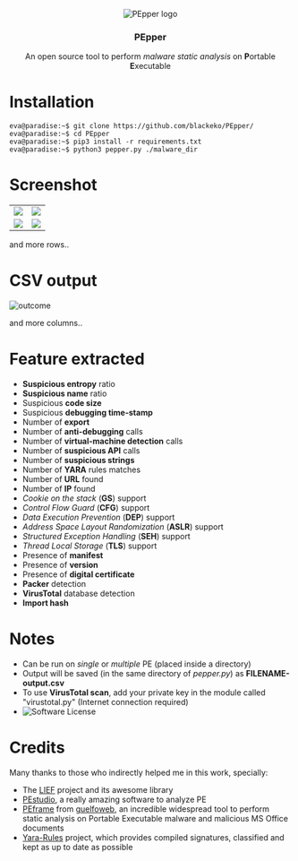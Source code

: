 <p align="center">
    <img src="https://raw.githubusercontent.com/Th3Hurrican3/PEpper/media/logo.jpg" alt="PEpper logo">
</p>

<h3 align="center">PEpper</h3>
<p align="center">
    An open source tool to perform <i>malware static analysis</i> on <b>P</b>ortable <b>E</b>xecutable
</p>

# Installation

```console
eva@paradise:~$ git clone https://github.com/blackeko/PEpper/
eva@paradise:~$ cd PEpper
eva@paradise:~$ pip3 install -r requirements.txt
eva@paradise:~$ python3 pepper.py ./malware_dir
```

# Screenshot

<table style="width:100%">
		<tr>
			<td><img src="https://raw.githubusercontent.com/blackeko/PEpper/media/1.png" ></td>
			<td><img src="https://raw.githubusercontent.com/blackeko/PEpper/media/2.png" ></td>
		</tr>
		<tr>
			<td><img src="https://raw.githubusercontent.com/blackeko/PEpper/media/3.png" ></td>
			<td><img src="https://raw.githubusercontent.com/blackeko/PEpper/media/4.png" ></td>
		</tr>
</table>

and more rows..

# CSV output

<p>
  <img src="https://raw.githubusercontent.com/blackeko/PEpper/media/csv.png" alt="outcome">
</p>

and more columns..

# Feature extracted

- **Suspicious entropy** ratio
- **Suspicious name** ratio
- Suspicious **code size**
- Suspicious **debugging time-stamp** 
- Number of **export**
- Number of **anti-debugging** calls
- Number of **virtual-machine detection** calls
- Number of **suspicious API** calls
- Number of **suspicious strings**
- Number of **YARA** rules matches 
- Number of **URL** found
- Number of **IP** found
- *Cookie on the stack* (**GS**) support
- *Control Flow Guard* (**CFG**) support
- *Data Execution Prevention* (**DEP**) support
- *Address Space Layout Randomization* (**ASLR**) support
- *Structured Exception Handling* (**SEH**) support
- *Thread Local Storage* (**TLS**) support
- Presence of **manifest**
- Presence of **version**
- Presence of **digital certificate**
- **Packer** detection
- **VirusTotal** database detection
- **Import hash**

# Notes

- Can be run on *single* or *multiple* PE (placed inside a directory)
- Output will be saved (in the same directory of *pepper.py*) as **FILENAME-output.csv**
- To use **VirusTotal scan**, add your private key in the module called "virustotal.py" (Internet connection required)
- <img alt="Software License" src="https://img.shields.io/badge/license-GPL3-brightgreen.svg?style=flat-square">

# Credits

Many thanks to those who indirectly helped me in this work, specially:

- The [LIEF](https://github.com/lief-project/LIEF) project and its awesome library
- [PEstudio](https://www.winitor.com/), a really amazing software to analyze PE
- [PEframe](https://github.com/guelfoweb/peframe) from [guelfoweb](https://github.com/guelfoweb), an incredible widespread tool to perform static analysis on Portable Executable malware and malicious MS Office documents
- [Yara-Rules](https://github.com/Yara-Rules/rules) project, which provides compiled signatures, classified and kept as up to date as possible
